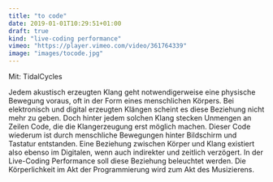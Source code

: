 ```yaml
---
title: "to code"
date: 2019-01-01T10:29:51+01:00
draft: true
kind: "live-coding performance"
vimeo: "https://player.vimeo.com/video/361764339"
image: "images/tocode.jpg"
---
```


Mit: TidalCycles

Jedem akustisch erzeugten Klang geht notwendigerweise eine physische Bewegung voraus, oft in der Form eines menschlichen Körpers. Bei elektronisch und digital erzeugten Klängen scheint es diese Beziehung nicht mehr zu geben. Doch hinter jedem solchen Klang stecken Unmengen an Zeilen Code, die die Klangerzeugung erst möglich machen. Dieser Code wiederum ist durch menschliche Bewegungen hinter Bildschirm und Tastatur entstanden. Eine Beziehung zwischen Körper und Klang existiert also ebenso im Digitalen, wenn auch indirekter und zeitlich verzögert. In der Live-Coding Performance soll diese Beziehung beleuchtet werden. Die Körperlichkeit im Akt der Programmierung wird zum Akt des Musizierens.